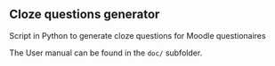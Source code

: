 ## Cloze questions generator

Script in Python to generate cloze questions for Moodle questionaires

The User manual can be found in the ```doc/``` subfolder.

